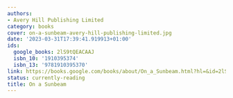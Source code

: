 ```yaml
---
authors:
- Avery Hill Publishing Limited
category: books
cover: on-a-sunbeam-avery-hill-publishing-limited.jpg
date: '2023-03-31T17:39:41.919913+01:00'
ids:
  google_books: 2lS9tQEACAAJ
  isbn_10: '1910395374'
  isbn_13: '9781910395370'
link: https://books.google.com/books/about/On_a_Sunbeam.html?hl=&id=2lS9tQEACAAJ
status: currently-reading
title: On a Sunbeam
---
```

